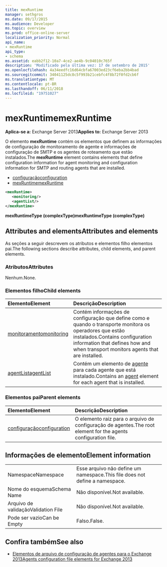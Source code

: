 ```yaml
---
title: mexRuntime
manager: sethgros
ms.date: 09/17/2015
ms.audience: Developer
ms.topic: overview
ms.prod: office-online-server
localization_priority: Normal
api_name:
- mexRuntime
api_type:
- schema
ms.assetid: eabb2f12-10a7-4ce2-ae4b-9c04010c765f
description: 'Modificado pela última vez: 17 de setembro de 2015'
ms.openlocfilehash: 4a34eedfc16d64cbfa67003ed23cf6eba2bb4bad
ms.sourcegitcommit: 34041125dc8c5f993b21cebfc4f8b72f0fd2cb6f
ms.translationtype: MT
ms.contentlocale: pt-BR
ms.lasthandoff: 06/11/2018
ms.locfileid: "19751027"
---
```

# <a name="mexruntime"></a><span data-ttu-id="64fd0-103">mexRuntime</span><span class="sxs-lookup"><span data-stu-id="64fd0-103">mexRuntime</span></span>
  
<span data-ttu-id="64fd0-104">**Aplica-se a:** Exchange Server 2013</span><span class="sxs-lookup"><span data-stu-id="64fd0-104">**Applies to:** Exchange Server 2013</span></span>
  
<span data-ttu-id="64fd0-105">O elemento **mexRuntime** contém os elementos que definem as informações de configuração de monitoramento de agente e informações de configuração de SMTP e os agentes de roteamento que estão instalados.</span><span class="sxs-lookup"><span data-stu-id="64fd0-105">The **mexRuntime** element contains elements that define configuration information for agent monitoring and configuration information for SMTP and routing agents that are installed.</span></span> 
  
- [<span data-ttu-id="64fd0-106">configuração</span><span class="sxs-lookup"><span data-stu-id="64fd0-106">configuration</span></span>](configuration.md)  
- [<span data-ttu-id="64fd0-107">mexRuntime</span><span class="sxs-lookup"><span data-stu-id="64fd0-107">mexRuntime</span></span>](mexruntime.md)
  
```XML
<mexRuntime>
   <monitoring/>
   <agentList/>
</mexRuntime>
```

<span data-ttu-id="64fd0-108">**mexRuntimeType (complexType)**</span><span class="sxs-lookup"><span data-stu-id="64fd0-108">**mexRuntimeType (complexType)**</span></span>

## <a name="attributes-and-elements"></a><span data-ttu-id="64fd0-109">Attributes and elements</span><span class="sxs-lookup"><span data-stu-id="64fd0-109">Attributes and elements</span></span>

<span data-ttu-id="64fd0-110">As seções a seguir descrevem os atributos e elementos filho elementos pai.</span><span class="sxs-lookup"><span data-stu-id="64fd0-110">The following sections describe attributes, child elements, and parent elements.</span></span>
  
### <a name="attributes"></a><span data-ttu-id="64fd0-111">Atributos</span><span class="sxs-lookup"><span data-stu-id="64fd0-111">Attributes</span></span>

<span data-ttu-id="64fd0-112">Nenhum.</span><span class="sxs-lookup"><span data-stu-id="64fd0-112">None.</span></span>
  
### <a name="child-elements"></a><span data-ttu-id="64fd0-113">Elementos filho</span><span class="sxs-lookup"><span data-stu-id="64fd0-113">Child elements</span></span>

|<span data-ttu-id="64fd0-114">**Elemento**</span><span class="sxs-lookup"><span data-stu-id="64fd0-114">**Element**</span></span>|<span data-ttu-id="64fd0-115">**Descrição**</span><span class="sxs-lookup"><span data-stu-id="64fd0-115">**Description**</span></span>|
|:-----|:-----|
|[<span data-ttu-id="64fd0-116">monitoramento</span><span class="sxs-lookup"><span data-stu-id="64fd0-116">monitoring</span></span>](monitoring.md) <br/> |<span data-ttu-id="64fd0-117">Contém informações de configuração que define como e quando o transporte monitora os operadores que estão instalados.</span><span class="sxs-lookup"><span data-stu-id="64fd0-117">Contains configuration information that defines how and when transport monitors agents that are installed.</span></span>  <br/> |
|[<span data-ttu-id="64fd0-118">agentList</span><span class="sxs-lookup"><span data-stu-id="64fd0-118">agentList</span></span>](agentlist.md) <br/> |<span data-ttu-id="64fd0-119">Contém um elemento de [agente](agent.md) para cada agente que está instalado.</span><span class="sxs-lookup"><span data-stu-id="64fd0-119">Contains an [agent](agent.md) element for each agent that is installed.</span></span>  <br/> |
   
### <a name="parent-elements"></a><span data-ttu-id="64fd0-120">Elementos pai</span><span class="sxs-lookup"><span data-stu-id="64fd0-120">Parent elements</span></span>

|<span data-ttu-id="64fd0-121">**Elemento**</span><span class="sxs-lookup"><span data-stu-id="64fd0-121">**Element**</span></span>|<span data-ttu-id="64fd0-122">**Descrição**</span><span class="sxs-lookup"><span data-stu-id="64fd0-122">**Description**</span></span>|
|:-----|:-----|
|[<span data-ttu-id="64fd0-123">configuração</span><span class="sxs-lookup"><span data-stu-id="64fd0-123">configuration</span></span>](configuration.md) <br/> |<span data-ttu-id="64fd0-124">O elemento raiz para o arquivo de configuração de agentes.</span><span class="sxs-lookup"><span data-stu-id="64fd0-124">The root element for the agents configuration file.</span></span>  <br/> |
   
## <a name="element-information"></a><span data-ttu-id="64fd0-125">Informações de elemento</span><span class="sxs-lookup"><span data-stu-id="64fd0-125">Element information</span></span>

|||
|:-----|:-----|
|<span data-ttu-id="64fd0-126">Namespace</span><span class="sxs-lookup"><span data-stu-id="64fd0-126">Namespace</span></span>  <br/> |<span data-ttu-id="64fd0-127">Esse arquivo não define um namespace.</span><span class="sxs-lookup"><span data-stu-id="64fd0-127">This file does not define a namespace.</span></span>  <br/> |
|<span data-ttu-id="64fd0-128">Nome do esquema</span><span class="sxs-lookup"><span data-stu-id="64fd0-128">Schema Name</span></span>  <br/> |<span data-ttu-id="64fd0-129">Não disponível.</span><span class="sxs-lookup"><span data-stu-id="64fd0-129">Not available.</span></span>  <br/> |
|<span data-ttu-id="64fd0-130">Arquivo de validação</span><span class="sxs-lookup"><span data-stu-id="64fd0-130">Validation File</span></span>  <br/> |<span data-ttu-id="64fd0-131">Não disponível.</span><span class="sxs-lookup"><span data-stu-id="64fd0-131">Not available.</span></span>  <br/> |
|<span data-ttu-id="64fd0-132">Pode ser vazio</span><span class="sxs-lookup"><span data-stu-id="64fd0-132">Can be Empty</span></span>  <br/> |<span data-ttu-id="64fd0-133">Falso.</span><span class="sxs-lookup"><span data-stu-id="64fd0-133">False.</span></span>  <br/> |
   
## <a name="see-also"></a><span data-ttu-id="64fd0-134">Confira também</span><span class="sxs-lookup"><span data-stu-id="64fd0-134">See also</span></span>

- [<span data-ttu-id="64fd0-135">Elementos de arquivo de configuração de agentes para o Exchange 2013</span><span class="sxs-lookup"><span data-stu-id="64fd0-135">Agents configuration file elements for Exchange 2013</span></span>](agents-configuration-file-elements-for-exchange-2013.md)

